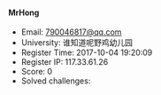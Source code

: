 #### MrHong  

* Email: 790046817@qq.com  
* University: 谁知道呢野鸡幼儿园  
* Register Time: 2017-10-04 19:20:09  
* Register IP: 117.33.61.26  
* Score: 0  
* Solved challenges: 
